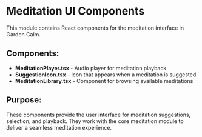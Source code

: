 # Meditation UI Components

This module contains React components for the meditation interface in Garden Calm.

## Components:

- **MeditationPlayer.tsx** - Audio player for meditation playback
- **SuggestionIcon.tsx** - Icon that appears when a meditation is suggested
- **MeditationLibrary.tsx** - Component for browsing available meditations

## Purpose:

These components provide the user interface for meditation suggestions, selection, and playback. They work with the core meditation module to deliver a seamless meditation experience.
